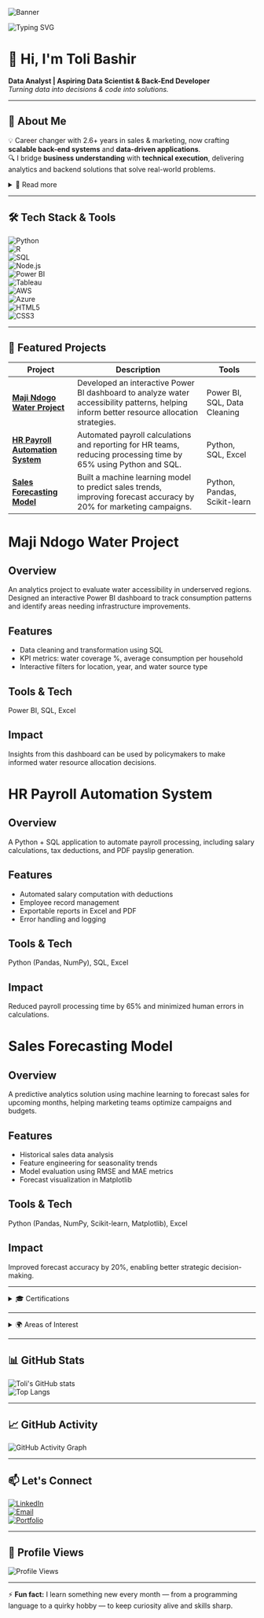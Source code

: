 <!-- Optional Banner Image -->
![Banner](https://drive.google.com/uc?export=view&id=15FB08Yr5jtgEaT33Mhy7YYvLW13hvnb3)

<!-- Animated typing header -->
![Typing SVG](https://readme-typing-svg.herokuapp.com?font=Fira+Code&size=28&pause=1800&color=2F80ED&width=780&lines=Hi%2C+I'm+Toli+Bashir;Data+Analyst+%7C+Aspiring+Data+Scientist+%7C+Back-End+Developer)

# 👋 Hi, I'm **Toli Bashir**  
**Data Analyst | Aspiring Data Scientist & Back-End Developer**  
*Turning data into decisions & code into solutions.*

---

## 🔹 About Me  
💡 Career changer with 2.6+ years in sales & marketing, now crafting **scalable back-end systems** and **data-driven applications**.  
🔍 I bridge **business understanding** with **technical execution**, delivering analytics and backend solutions that solve real-world problems.  

<details>
<summary>📜 Read more</summary>

I’m passionate about turning raw data into meaningful insights and building systems that solve real business problems.  
My journey combines strong business acumen with solid technical skills in:

- **Data Analysis & Visualization**: SQL, Python (Pandas, NumPy, Matplotlib, Seaborn), R, Power BI, Tableau  
- **Back-End Development**: Node.js, API design, SQL/NoSQL  
- **Cloud Platforms**: AWS, Azure  

I’m committed to continuous learning and collaboration across diverse teams.  
</details>

---

## 🛠 Tech Stack & Tools  

![Python](https://img.shields.io/badge/Python-3776AB?style=for-the-badge&logo=python&logoColor=white)  
![R](https://img.shields.io/badge/R-276DC3?style=for-the-badge&logo=r&logoColor=white)  
![SQL](https://img.shields.io/badge/SQL-003B57?style=for-the-badge&logo=database&logoColor=white)  
![Node.js](https://img.shields.io/badge/Node.js-339933?style=for-the-badge&logo=node.js&logoColor=white)  
![Power BI](https://img.shields.io/badge/Power%20BI-F2C811?style=for-the-badge&logo=power-bi&logoColor=black)  
![Tableau](https://img.shields.io/badge/Tableau-E97627?style=for-the-badge&logo=tableau&logoColor=white)  
![AWS](https://img.shields.io/badge/AWS-232F3E?style=for-the-badge&logo=amazon-aws&logoColor=white)  
![Azure](https://img.shields.io/badge/Azure-0078D4?style=for-the-badge&logo=microsoft-azure&logoColor=white)  
![HTML5](https://img.shields.io/badge/HTML5-E34F26?style=for-the-badge&logo=html5&logoColor=white)  
![CSS3](https://img.shields.io/badge/CSS3-1572B6?style=for-the-badge&logo=css3&logoColor=white)  

---

## 📂 Featured Projects  

| Project | Description | Tools |
|---------|-------------|-------|
| [**Maji Ndogo Water Project**](https://drive.google.com/drive/u/0/folders/1EyGhT0BxREi5DOm0izoU8MK1ZQdOrrXn) | Developed an interactive Power BI dashboard to analyze water accessibility patterns, helping inform better resource allocation strategies. | Power BI, SQL, Data Cleaning |
| [**HR Payroll Automation System**](https://github.com/toli-bash/HR-Payroll-Automation) | Automated payroll calculations and reporting for HR teams, reducing processing time by 65% using Python and SQL. | Python, SQL, Excel |
| [**Sales Forecasting Model**](https://github.com/toli-bash/Sales-Forecasting-Model) | Built a machine learning model to predict sales trends, improving forecast accuracy by 20% for marketing campaigns. | Python, Pandas, Scikit-learn |

# Maji Ndogo Water Project
## Overview
An analytics project to evaluate water accessibility in underserved regions. Designed an interactive Power BI dashboard to track consumption patterns and identify areas needing infrastructure improvements.

## Features
- Data cleaning and transformation using SQL
- KPI metrics: water coverage %, average consumption per household
- Interactive filters for location, year, and water source type

## Tools & Tech
Power BI, SQL, Excel

## Impact
Insights from this dashboard can be used by policymakers to make informed water resource allocation decisions.

# HR Payroll Automation System
## Overview
A Python + SQL application to automate payroll processing, including salary calculations, tax deductions, and PDF payslip generation.

## Features
- Automated salary computation with deductions
- Employee record management
- Exportable reports in Excel and PDF
- Error handling and logging

## Tools & Tech
Python (Pandas, NumPy), SQL, Excel

## Impact
Reduced payroll processing time by 65% and minimized human errors in calculations.

# Sales Forecasting Model
## Overview
A predictive analytics solution using machine learning to forecast sales for upcoming months, helping marketing teams optimize campaigns and budgets.

## Features
- Historical sales data analysis
- Feature engineering for seasonality trends
- Model evaluation using RMSE and MAE metrics
- Forecast visualization in Matplotlib

## Tools & Tech
Python (Pandas, NumPy, Scikit-learn, Matplotlib), Excel

## Impact
Improved forecast accuracy by 20%, enabling better strategic decision-making.


---

<details>
<summary>🎓 Certifications</summary>

- **Data Science Math Skills** – Duke University  
- **The Data Scientist’s Toolbox** – Johns Hopkins University  
- **R Programming** – Johns Hopkins University  
- **Excel Fundamentals for Data Analysis** – Macquarie University  
- **HTML & CSS Fundamentals** – Zenva Academy  
- **Professional Development Skills for the Digital Age** – ALX  

</details>

---

<details>
<summary>🌍 Areas of Interest</summary>

- Data Science & Business Intelligence  
- Scalable Back-End Systems & API Development  
- HR Tech & Payroll Automation  
- Web System Optimization  

</details>

---

## 📊 GitHub Stats  

![Toli's GitHub stats](https://github-readme-stats.vercel.app/api?username=toli-bash&show_icons=true&theme=radical)  
![Top Langs](https://github-readme-stats.vercel.app/api/top-langs/?username=toli-bash&layout=compact&theme=radical)  

---

## 📈 GitHub Activity  

![GitHub Activity Graph](https://github-readme-activity-graph.vercel.app/graph?username=toli-bash&theme=radical)  

---

## 📫 Let's Connect  

[![LinkedIn](https://img.shields.io/badge/LinkedIn-0077B5?style=for-the-badge&logo=linkedin&logoColor=white)](https://www.linkedin.com/in/toli-bashir)  
[![Email](https://img.shields.io/badge/Email-D14836?style=for-the-badge&logo=gmail&logoColor=white)](mailto:tolibashir474@gmail.com)  
[![Portfolio](https://img.shields.io/badge/Portfolio-000000?style=for-the-badge&logo=About.me&logoColor=white)](https://sites.google.com/view/tolibashir)

---

## 👀 Profile Views  

![Profile Views](https://komarev.com/ghpvc/?username=toli-bash&label=Profile%20Views&color=blue&style=flat)  

---

⚡ **Fun fact:** I learn something new every month — from a programming language to a quirky hobby — to keep curiosity alive and skills sharp.
